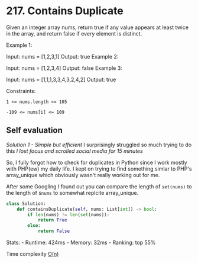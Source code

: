 # 217. Contains Duplicate

Given an integer array nums, return true if any value appears at least twice in the array, and return false if every element is distinct.

 

Example 1:

Input: nums = [1,2,3,1]
Output: true
Example 2:

Input: nums = [1,2,3,4]
Output: false
Example 3:

Input: nums = [1,1,1,3,3,4,3,2,4,2]
Output: true
 

Constraints:

`1 <= nums.length <= 105`

`-109 <= nums[i] <= 109`

## Self evaluation

*Solution 1 - Simple but efficient*
I surprisingly struggled so much trying to do this *I lost focus and scrolled social media for 15 minutes*

So, I fully forgot how to check for duplicates in Python since I work mostly with PHP(ew) my daily life.
I kept on trying to find something simlar to PHP's array_unique which obviously wasn't really working out for me.

After some Googling I found out you can compare the length of `set(nums)` to the length of `$nums` to somewhat replcite array_unique.

```Python
class Solution:
    def containsDuplicate(self, nums: List[int]) -> bool:
        if len(nums) != len(set(nums)):
            return True
        else:
            return False
```

Stats:
    - Runtime: 424ms
    - Memory: 32ms
    - Ranking: top 55%

Time complexity [O(n)](https://www.youtube.com/watch?v=g2o22C3CRfU)
